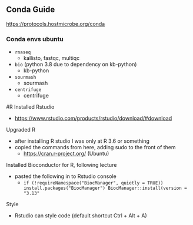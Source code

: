 ## Conda Guide
https://protocols.hostmicrobe.org/conda

### Conda envs ubuntu
- `rnaseq`
  - kallisto, fastqc, multiqc
- `bio` (python 3.8 due to dependency on kb-python)
  - kb-python 
- `sourmash`
  - sourmash
- `centrifuge`
  - centrifuge

#R
Installed Rstudio
- https://www.rstudio.com/products/rstudio/download/#download

Upgraded R 
- after installing R studio I was only at R 3.6 or something
- copied the commands from here, adding sudo to the front of them
  - https://cran.r-project.org/ (Ubuntu)

Installed Bioconductor for R, following lecture
- pasted the following in to Rstudio console
  - `if (!requireNamespace("BiocManager", quietly = TRUE))
      install.packages("BiocManager")
      BiocManager::install(version = "3.13"`

Style
- Rstudio can style code (default shortcut Ctrl + Alt + A)
